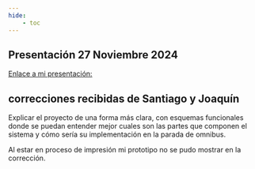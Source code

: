 ```yaml
---
hide:
    - toc
---
```


## **Presentación 27 Noviembre 2024**

[Enlace a mi presentación:](https://docs.google.com/presentation/d/1PSvSOZfJQ5Ut-72sCIYmQvXgEmUQrWkcyO-5pVy9E1E/edit?usp=sharing)

## **correcciones recibidas** de Santiago y Joaquín

Explicar el proyecto de una forma más clara, con  esquemas funcionales donde se puedan entender mejor cuales son las partes que componen el sistema y cómo sería su implementación en la parada de omnibus.

Al estar en proceso de impresión mi prototipo no se pudo mostrar en la corrección. 